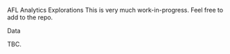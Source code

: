 AFL Analytics Explorations
This is very much work-in-progress. Feel free to add to the repo. 

Data

TBC.
